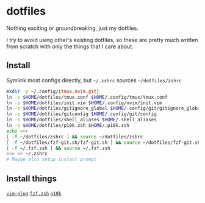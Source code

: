 dotfiles
========

Nothing exciting or groundbreaking, just my dotfiles.

I try to avoid using other's existing dotfiles, so these are pretty much written from scratch with only the things that I care about.

## Install
Symlink most configs directly, but `~/.zshrc` sources `~/dotfiles/zshrc`

```sh
mkdir -p ~/.config/{tmux,nvim,git}
ln -s $HOME/dotfiles/tmux.conf $HOME/.config/tmux/tmux.conf
ln -s $HOME/dotfiles/init.vim $HOME/.config/nvim/init.vim
ln -s $HOME/dotfiles/gitignore_global $HOME/.config/git/gitignore_global
ln -s $HOME/dotfiles/gitconfig $HOME/.config/git/config
ln -s $HOME/dotfiles/shell_aliases $HOME/.shell_aliases
ln -s $HOME/dotfiles/p10k.zsh $HOME/.p10k.zsh
echo <<<
[ -f ~/dotfiles/zshrc ] && source ~/dotfiles/zshrc
[ -f ~/dotfiles/fzf-git.sh/fzf-git.sh ] && source ~/dotfiles/fzf-git.sh/fzf-git.sh
[ -f ~/.fzf.zsh ] && source ~/.fzf.zsh
>>> >> ~/.zshrc
# Maybe also setup instant prompt
```

## Install things
[`vim-plug`](https://github.com/junegunn/vim-plug#installation)
[`fzf.zsh`](https://github.com/junegunn/fzf/tree/master#using-git)
[`p10k`](https://github.com/romkatv/powerlevel10k#manual)

